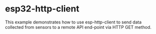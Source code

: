 # esp32-http-client

This example demonstrates how to use esp-http-client to send data collected from sensors to a remote API end-point via HTTP GET method.
